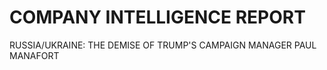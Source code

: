 # COMPANY INTELLIGENCE REPORT

RUSSIA/UKRAINE: THE DEMISE OF TRUMP'S CAMPAIGN MANAGER PAUL MANAFORT

